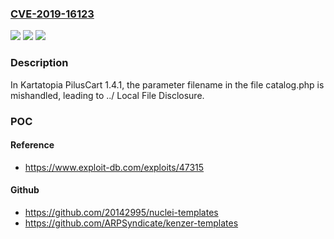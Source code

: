 ### [CVE-2019-16123](https://cve.mitre.org/cgi-bin/cvename.cgi?name=CVE-2019-16123)
![](https://img.shields.io/static/v1?label=Product&message=n%2Fa&color=blue)
![](https://img.shields.io/static/v1?label=Version&message=n%2Fa&color=blue)
![](https://img.shields.io/static/v1?label=Vulnerability&message=n%2Fa&color=brighgreen)

### Description

In Kartatopia PilusCart 1.4.1, the parameter filename in the file catalog.php is mishandled, leading to ../ Local File Disclosure.

### POC

#### Reference
- https://www.exploit-db.com/exploits/47315

#### Github
- https://github.com/20142995/nuclei-templates
- https://github.com/ARPSyndicate/kenzer-templates

